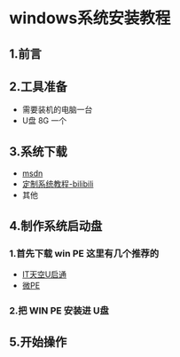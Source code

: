 # windows系统安装教程
## 1.前言
## 2.工具准备
- 需要装机的电脑一台
- U盘 8G 一个
## 3.系统下载
- [msdn](https://msdn.itellyou.cn/)
- [定制系统教程-bilibili](https://www.bilibili.com/video/av69137730?from=search&seid=15569414508154243670&spm_id_from=333.337.0.0)
- 其他
## 4.制作系统启动盘
### 1.首先下载 win PE 这里有几个推荐的
 -  [IT天空U启通](https://www.itsk.com/thread-422456-1-1.html)
 -  [微PE](https://www.wepe.com.cn/download.html)
 
### 2.把 WIN PE 安装进 U盘

## 5.开始操作                               

